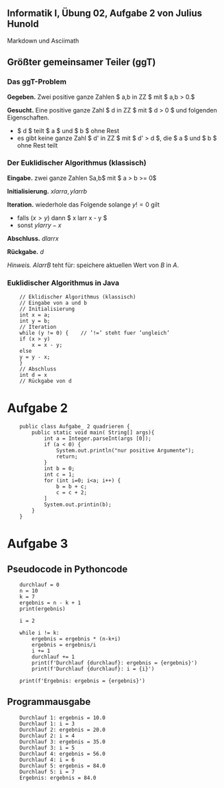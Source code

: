 ## Informatik I, Übung 02, Aufgabe 2 von Julius Hunold

Markdown und Asciimath

## Größter gemeinsamer Teiler (ggT)

### Das ggT-Problem

**Gegeben.** Zwei positive ganze Zahlen $ a,b in ZZ $ mit $ a,b > 0.$

**Gesucht.** Eine positive ganze Zahl $ d in ZZ $ mit $ d > 0 $ und folgenden Eigenschaften.

* $ d $ teilt $ a $ und $ b $ ohne Rest
* es gibt keine ganze Zahl $ d' in ZZ $ mit $ d' > d $, die $ a $ und $ b $ ohne Rest teilt

### Der Euklidischer Algorithmus (klassisch)

**Eingabe.** zwei ganze Zahlen Sa,b$ mit $ a > b >= 0$

**Initialisierung.** $x larr a,y larr b$

**Iteration.** wiederhole das Folgende solange $y != 0$ gilt

* falls $(x > y)$ dann $ x larr x - y $
* sonst $y larr y - x$

**Abschluss.** $d larr x$

**Rückgabe.** $d$

*Hinweis.* $A larr B$ teht für: speichere aktuellen Wert von $B$ in $A$.

### Euklidischer Algorithmus in Java

        // Eklidischer Algorithmus (klassisch)
        // Eingabe von a und b
        // Initialisierung
        int x = a;
        int y = b;
        // Iteration
        while (y != 0) {    // ’!=’ steht fuer ’ungleich’
        if (x > y)
            x = x - y;
        else
        y = y - x;
        }
        // Abschluss
        int d = x
        // Rückgabe von d

# Aufgabe 2

        public class Aufgabe_ 2 quadrieren {
            public static void main( String[] args){
                int a = Integer.parseInt(args [0]);
                if (a < 0) {
                    System.out.println("nur positive Argumente");
                    return;
                }
                int b = 0;
                int c = 1;
                for (int i=0; i<a; i++) {
                    b = b + c;
                    c = c + 2;
                ]
                System.out.printin(b);
            }
        }

# Aufgabe 3

## Pseudocode in Pythoncode

        durchlauf = 0
        n = 10
        k = 7
        ergebnis = n - k + 1
        print(ergebnis)

        i = 2

        while i != k:
            ergebnis = ergebnis * (n-k+i)
            ergebnis = ergebnis/i
            i += 1
            durchlauf += 1
            print(f'Durchlauf {durchlauf}: ergebnis = {ergebnis}')
            print(f'Durchlauf {durchlauf}: i = {i}')
            
        print(f'Ergebnis: ergebnis = {ergebnis}')

## Programmausgabe

        Durchlauf 1: ergebnis = 10.0
        Durchlauf 1: i = 3
        Durchlauf 2: ergebnis = 20.0
        Durchlauf 2: i = 4
        Durchlauf 3: ergebnis = 35.0
        Durchlauf 3: i = 5
        Durchlauf 4: ergebnis = 56.0
        Durchlauf 4: i = 6
        Durchlauf 5: ergebnis = 84.0
        Durchlauf 5: i = 7
        Ergebnis: ergebnis = 84.0
